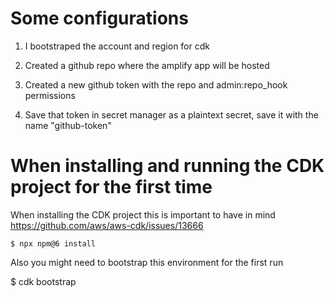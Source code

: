 # Some configurations

1. I bootstraped the account and region for cdk

2. Created a github repo where the amplify app will be hosted

3. Created a new github token with the repo and admin:repo_hook permissions

4. Save that token in secret manager as a plaintext secret, save it with the name "github-token"

# When installing and running the CDK project for the first time

When installing the CDK project this is important to have in mind
https://github.com/aws/aws-cdk/issues/13666

```
$ npx npm@6 install
```

Also you might need to bootstrap this environment for the first run

$ cdk bootstrap
